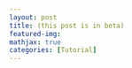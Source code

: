 ```yaml
---
layout: post
title: (this post is in beta)
featured-img:
mathjax: true
categories: [Tutorial]
---
```

<!DOCTYPE html>
<html>
<head>

</head>


<div>
    <object type="text/html" data="http://35.226.182.38/">
    </object>
 </div>

</body>
</html>
